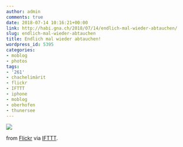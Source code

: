 ```yaml
---
author: admin
comments: true
date: 2018-07-14 10:16:21+00:00
link: http://habi.gna.ch/2018/07/14/endlich-mal-wieder-abtauchen/
slug: endlich-mal-wieder-abtauchen
title: Endlich mal wieder abtauchen!
wordpress_id: 5395
categories:
- moblog
- photos
tags:
- '261'
- chachelimärit
- flickr
- IFTTT
- iphone
- moblog
- oberhofen
- thunersee
---
```


![](https://farm2.staticflickr.com/1767/43351788922_d99b3d0585_b.jpg)  

  

from [Flickr](https://flic.kr/p/293RfuA) via [IFTTT](https://ifttt.com/?ref=da&site=wordpress).
